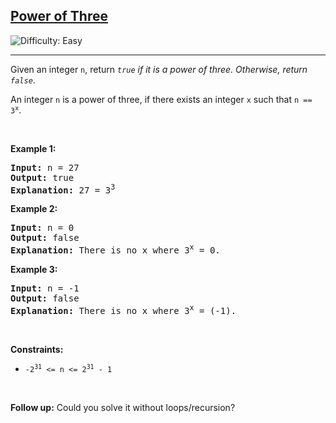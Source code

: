 <h2><a href="https://leetcode.com/problems/power-of-three">Power of Three</a></h2> <img src='https://img.shields.io/badge/Difficulty-Easy-brightgreen' alt='Difficulty: Easy' /><hr><p>Given an integer <code>n</code>, return <em><code>true</code> if it is a power of three. Otherwise, return <code>false</code></em>.</p>

<p>An integer <code>n</code> is a power of three, if there exists an integer <code>x</code> such that <code>n == 3<sup>x</sup></code>.</p>

<p>&nbsp;</p>
<p><strong class="example">Example 1:</strong></p>

<pre>
<strong>Input:</strong> n = 27
<strong>Output:</strong> true
<strong>Explanation:</strong> 27 = 3<sup>3</sup>
</pre>

<p><strong class="example">Example 2:</strong></p>

<pre>
<strong>Input:</strong> n = 0
<strong>Output:</strong> false
<strong>Explanation:</strong> There is no x where 3<sup>x</sup> = 0.
</pre>

<p><strong class="example">Example 3:</strong></p>

<pre>
<strong>Input:</strong> n = -1
<strong>Output:</strong> false
<strong>Explanation:</strong> There is no x where 3<sup>x</sup> = (-1).
</pre>

<p>&nbsp;</p>
<p><strong>Constraints:</strong></p>

<ul>
	<li><code>-2<sup>31</sup> &lt;= n &lt;= 2<sup>31</sup> - 1</code></li>
</ul>

<p>&nbsp;</p>
<strong>Follow up:</strong> Could you solve it without loops/recursion?